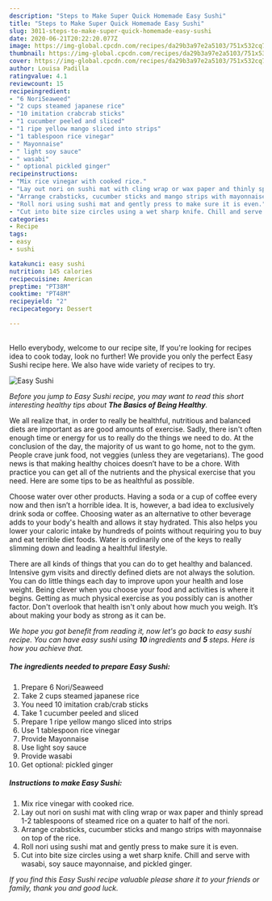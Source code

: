 ```yaml
---
description: "Steps to Make Super Quick Homemade Easy Sushi"
title: "Steps to Make Super Quick Homemade Easy Sushi"
slug: 3011-steps-to-make-super-quick-homemade-easy-sushi
date: 2020-06-21T20:22:20.077Z
image: https://img-global.cpcdn.com/recipes/da29b3a97e2a5103/751x532cq70/easy-sushi-recipe-main-photo.jpg
thumbnail: https://img-global.cpcdn.com/recipes/da29b3a97e2a5103/751x532cq70/easy-sushi-recipe-main-photo.jpg
cover: https://img-global.cpcdn.com/recipes/da29b3a97e2a5103/751x532cq70/easy-sushi-recipe-main-photo.jpg
author: Louisa Padilla
ratingvalue: 4.1
reviewcount: 15
recipeingredient:
- "6 NoriSeaweed"
- "2 cups steamed japanese rice"
- "10 imitation crabcrab sticks"
- "1 cucumber peeled and sliced"
- "1 ripe yellow mango sliced into strips"
- "1 tablespoon rice vinegar"
- " Mayonnaise"
- " light soy sauce"
- " wasabi"
- " optional pickled ginger"
recipeinstructions:
- "Mix rice vinegar with cooked rice."
- "Lay out nori on sushi mat with cling wrap or wax paper and thinly spread 1-2 tablespoons of steamed rice on a quater to half of the nori."
- "Arrange crabsticks, cucumber sticks and mango strips with mayonnaise on top of the rice."
- "Roll nori using sushi mat and gently press to make sure it is even."
- "Cut into bite size circles using a wet sharp knife. Chill and serve with wasabi, soy sauce mayonnaise, and pickled ginger."
categories:
- Recipe
tags:
- easy
- sushi

katakunci: easy sushi 
nutrition: 145 calories
recipecuisine: American
preptime: "PT38M"
cooktime: "PT48M"
recipeyield: "2"
recipecategory: Dessert

---
```

<br>
Hello everybody, welcome to our recipe site, If you're looking for recipes idea to cook today, look no further! We provide you only the perfect Easy Sushi recipe here. We also have wide variety of recipes to try.
<br>


![Easy Sushi](https://img-global.cpcdn.com/recipes/da29b3a97e2a5103/751x532cq70/easy-sushi-recipe-main-photo.jpg)

<i>Before you jump to Easy Sushi recipe, you may want to read this short interesting healthy tips about <strong>The Basics of Being Healthy</strong>.</i>

We all realize that, in order to really be healthful, nutritious and balanced diets are important as are good amounts of exercise. Sadly, there isn't often enough time or energy for us to really do the things we need to do. At the conclusion of the day, the majority of us want to go home, not to the gym. People crave junk food, not veggies (unless they are vegetarians). The good news is that making healthy choices doesn’t have to be a chore. With practice you can get all of the nutrients and the physical exercise that you need. Here are some tips to be as healthful as possible.

Choose water over other products. Having a soda or a cup of coffee every now and then isn’t a horrible idea. It is, however, a bad idea to exclusively drink soda or coffee. Choosing water as an alternative to other beverage adds to your body's health and allows it stay hydrated. This also helps you lower your caloric intake by hundreds of points without requiring you to buy and eat terrible diet foods. Water is ordinarily one of the keys to really slimming down and leading a healthful lifestyle.

There are all kinds of things that you can do to get healthy and balanced. Intensive gym visits and directly defined diets are not always the solution. You can do little things each day to improve upon your health and lose weight. Being clever when you choose your food and activities is where it begins. Getting as much physical exercise as you possibly can is another factor. Don't overlook that health isn't only about how much you weigh. It’s about making your body as strong as it can be. 


<i>We hope you got benefit from reading it, now let's go back to easy sushi recipe. You can have easy sushi using <strong>10</strong> ingredients and <strong>5</strong> steps. Here is how you achieve that.
</i>

##### The ingredients needed to prepare Easy Sushi:

1. Prepare 6 Nori/Seaweed
1. Take 2 cups steamed japanese rice
1. You need 10 imitation crab/crab sticks
1. Take 1 cucumber peeled and sliced
1. Prepare 1 ripe yellow mango sliced into strips
1. Use 1 tablespoon rice vinegar
1. Provide  Mayonnaise
1. Use  light soy sauce
1. Provide  wasabi
1. Get  optional: pickled ginger


##### Instructions to make Easy Sushi:

1. Mix rice vinegar with cooked rice.
1. Lay out nori on sushi mat with cling wrap or wax paper and thinly spread 1-2 tablespoons of steamed rice on a quater to half of the nori.
1. Arrange crabsticks, cucumber sticks and mango strips with mayonnaise on top of the rice.
1. Roll nori using sushi mat and gently press to make sure it is even.
1. Cut into bite size circles using a wet sharp knife. Chill and serve with wasabi, soy sauce mayonnaise, and pickled ginger.


<i>If you find this Easy Sushi recipe valuable please share it to your friends or family, thank you and good luck.</i>

